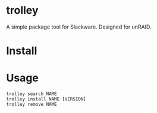 # trolley

A simple package tool for Slackware. Designed for unRAID.

# Install

# Usage

    trolley search NAME
    trolley install NAME [VERSION]
    trolley remove NAME
